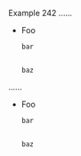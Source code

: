 Example 242
......

- Foo

      bar


      baz

......

<ul>
<li>
<p>Foo</p>
<pre><code>bar


baz
</code></pre>
</li>
</ul>
